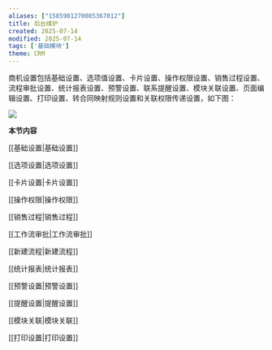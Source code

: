 ```yaml
---
aliases: ["1585901270085367012"]
title: 后台维护
created: 2025-07-14
modified: 2025-07-14
tags: ['基础模块']
theme: CRM
---
```


商机设置包括基础设置、选项值设置、卡片设置、操作权限设置、销售过程设置、流程审批设置、统计报表设置、预警设置、联系提醒设置、模块关联设置、页面编辑设置、打印设置、转合同映射规则设置和关联权限传递设置，如下图：

![](https://myhelpdoc.oss-cn-heyuan.aliyuncs.com/mdimages/eac92593aef7d575e64792adb3827de8.jpg)

**本节内容**

[[基础设置|基础设置]]

[[选项设置|选项设置]]

[[卡片设置|卡片设置]]

[[操作权限|操作权限]]

[[销售过程|销售过程]]

[[工作流审批|工作流审批]]

[[新建流程|新建流程]]

[[统计报表|统计报表]]

[[预警设置|预警设置]]

[[提醒设置|提醒设置]]

[[模块关联|模块关联]]

[[打印设置|打印设置]]

